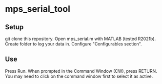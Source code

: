 # mps_serial_tool
## Setup
git clone this repository.
Open mps_serial.m with MATLAB (tested R2021b).
Create folder to log your data in.
Configure "Configurables section".

## Use
Press Run.
When prompted in the Command Window (CW), press RETURN. You may need to click on the command window first to select it as active.
